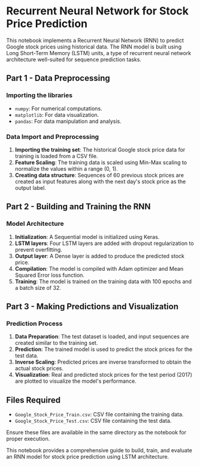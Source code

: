 # Recurrent Neural Network for Stock Price Prediction

This notebook implements a Recurrent Neural Network (RNN) to predict Google stock prices using historical data. The RNN model is built using Long Short-Term Memory (LSTM) units, a type of recurrent neural network architecture well-suited for sequence prediction tasks.

## Part 1 - Data Preprocessing
### Importing the libraries
- `numpy`: For numerical computations.
- `matplotlib`: For data visualization.
- `pandas`: For data manipulation and analysis.

### Data Import and Preprocessing
1. **Importing the training set**: The historical Google stock price data for training is loaded from a CSV file.
2. **Feature Scaling**: The training data is scaled using Min-Max scaling to normalize the values within a range (0, 1).
3. **Creating data structure**: Sequences of 60 previous stock prices are created as input features along with the next day's stock price as the output label.

## Part 2 - Building and Training the RNN
### Model Architecture
1. **Initialization**: A Sequential model is initialized using Keras.
2. **LSTM layers**: Four LSTM layers are added with dropout regularization to prevent overfitting.
3. **Output layer**: A Dense layer is added to produce the predicted stock price.
4. **Compilation**: The model is compiled with Adam optimizer and Mean Squared Error loss function.
5. **Training**: The model is trained on the training data with 100 epochs and a batch size of 32.

## Part 3 - Making Predictions and Visualization
### Prediction Process
1. **Data Preparation**: The test dataset is loaded, and input sequences are created similar to the training set.
2. **Prediction**: The trained model is used to predict the stock prices for the test data.
3. **Inverse Scaling**: Predicted prices are inverse transformed to obtain the actual stock prices.
4. **Visualization**: Real and predicted stock prices for the test period (2017) are plotted to visualize the model's performance.

## Files Required
- `Google_Stock_Price_Train.csv`: CSV file containing the training data.
- `Google_Stock_Price_Test.csv`: CSV file containing the test data.

Ensure these files are available in the same directory as the notebook for proper execution.

This notebook provides a comprehensive guide to build, train, and evaluate an RNN model for stock price prediction using LSTM architecture.
